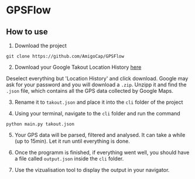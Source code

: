 # GPSFlow

## How to use

1. Download the project

```
git clone https://github.com/AmigoCap/GPSFlow
```

2. Download your Google Takout Location History [here](https://takeout.google.com/settings/takeout)

Deselect everything but 'Location History' and click download. Google may ask for your password and you will download a `.zip`. Unzipp it and find the `.json` file, which contains all the GPS data collected by Google Maps.

3. Rename it to `takout.json` and place it into the `cli` folder of the project

4. Using your terminal, navigate to the `cli` folder and run the command 

```python main.py takout.json```

5. Your GPS data will be parsed, filtered and analysed. It can take a while (up to 15min). Let it run until everything is done.

6. Once the programm is finished, if everything went well, you should have a file called `output.json` inside the `cli` folder.

7. Use the vizualisation tool to display the output in your navigator.